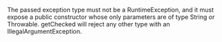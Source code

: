 The passed exception type must not be a RuntimeException, and it must expose a
public constructor whose only parameters are of type String or Throwable.
getChecked will reject any other type with an IllegalArgumentException.
